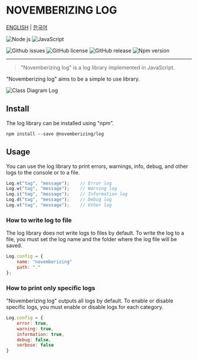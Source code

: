 NOVEMBERIZING LOG
=================

[ENGLISH](https://novemberizing.github.io/log/README.en.html) |
[한국어](https://novemberizing.github.io/log/README.ko.html)

![Node js](https://img.shields.io/badge/Node.js-339933?style=flat-square&logo=Node.js&logoColor=white)
![JavaScript](https://img.shields.io/badge/JavaScript-F7DF1E?style=flat-square&logo=javascript&logoColor=black)

![Github issues](https://img.shields.io/github/issues/novemberizing/log)
![GitHub license](https://img.shields.io/github/license/novemberizing/log)
![GitHub release](https://img.shields.io/github/v/release/novemberizing/log)
![Npm version](https://img.shields.io/npm/v/@novemberizing/log)

----

> "Novemberizing log" is a log library implemented in JavaScript.

"Novemberizing log" aims to be a simple to use library.

![Class Diagram Log](https://novemberizing.github.io/log/assets/images/ClassDiagramLog.jpg)

## Install

The log library can be installed using "npm".

```
npm install --save @novemberizing/log
```

## Usage

You can use the log library to print errors, warnings, info, debug, and other logs to the console or to a file.

```js
Log.e("tag", "message");    // Error log
Log.w("tag", "message");    // Warning log
Log.i("tag", "message");    // Information log
Log.d("tag", "message");    // Debug log
Log.v("tag", "message");    // Other log
```

### How to write log to file

The log library does not write logs to files by default. To write the log to a file, you must set the log name and the folder where the log file will be saved.

```js
Log.config = {
    name: "novemberizing"
    path: "."
};
```

### How to print only specific logs

"Novemberizing log" outputs all logs by default. To enable or disable specific logs, you must enable or disable logs for each category.

```js
Log.config = {
    error: true,
    warning: true,
    information: true,
    debug: false,
    verbose: false
}
```
